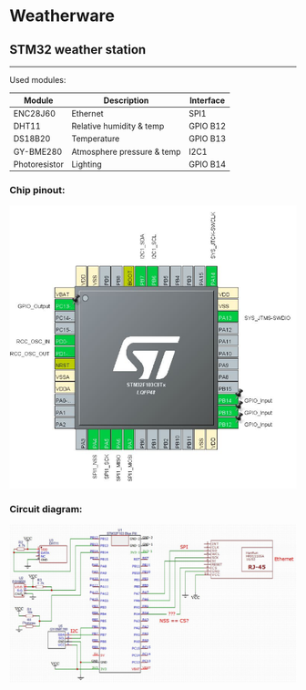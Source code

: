 # Weatherware

## STM32 weather station

**********************************************************

Used modules:

Module        | Description 			      	  | Interface 
--------------|-------------------------|-----------
ENC28J60      | Ethernet                | SPI1		   
DHT11         | Relative humidity & temp| GPIO B12	 
DS18B20       | Temperature 				        | GPIO B13	 
GY-BME280     | Atmosphere pressure & temp | I2C1		   
Photoresistor | Lighting				            | GPIO B14  

### Chip pinout:
![Chip pinout image](docs/chip.jpg)

### Circuit diagram:
![Circuit image](docs/circuit.jpg)

